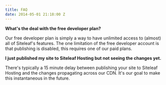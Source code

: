 ```yaml
---
title: FAQ
date: 2014-05-01 21:18:00 Z
---
```


**What's the deal with the free developer plan?**

Our free developer plan is simply a way to have unlimited access to (almost) all of Siteleaf's features. The one limitation of the free developer account is that publishing is disabled, this requires one of our paid plans.

**I just published my site to Siteleaf Hosting but not seeing the changes yet.**

There's typically a 15 minute delay between publishing your site to Siteleaf Hosting and the changes propagating across our CDN. It's our goal to make this instantaneous in the future.
